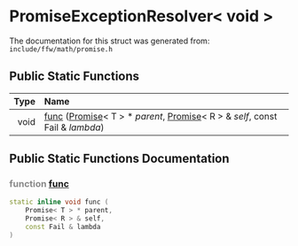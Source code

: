 PromiseExceptionResolver< void >
===================================


The documentation for this struct was generated from: `include/ffw/math/promise.h`



## Public Static Functions

| Type | Name |
| -------: | :------- |
|  void | [func](#53605c23) ([Promise](ffw_Promise.html)< T > * _parent_, [Promise](ffw_Promise.html)< R > & _self_, const Fail & _lambda_)  |


## Public Static Functions Documentation

### <span style="opacity:0.5;">function</span> <a id="53605c23" href="#53605c23">func</a>

```cpp
static inline void func (
    Promise< T > * parent,
    Promise< R > & self,
    const Fail & lambda
) 
```





